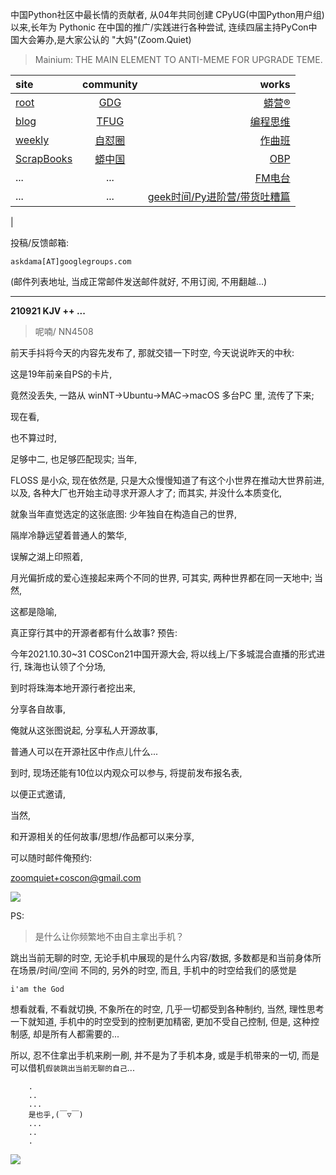中国Python社区中最长情的贡献者, 从04年共同创建 CPyUG(中国Python用户组)以来,长年为 Pythonic 在中国的推广/实践进行各种尝试, 连续四届主持PyCon中国大会筹办,是大家公认的 "大妈"(Zoom.Quiet)

> Mainium: THE MAIN ELEMENT TO ANTI-MEME FOR UPGRADE TEME.

| site | community | works |
| :-----| :----: | ----: |
| [root](http://zoomquiet.io/) | [GDG](https://blog.zhgdg.org/) | [蟒营®](https://doc.101.camp/) |
| [blog](https://blog.zoomquiet.io/pages/zoomquiet.html) | [TFUG](http://zh.tfug.world/) | [编程思维](https://py.101.camp/) |
| [weekly](http://weekly.pychina.org/) | [自怼圈](https://du.101.camp/) | [作曲班](https://mu.101.camp/) |
| [ScrapBooks](https://zoomquiet.io/collection.html) | [蟒中国](https://pychina.org/) | [OBP](https://zoomquiet.io/obp/index.html) |
| ... | ... | [FM电台](https://fm.101.camp/) |
| ... | ... | [geek时间/Py进阶营/带货吐糟篇](https://fm.101.camp/2020/geek2py-dama.html) 
 |


投稿/反馈邮箱:

    askdama[AT]googlegroups.com

(邮件列表地址, 
当成正常邮件发送邮件就好, 不用订阅, 不用翻越...)


---------------------------------------------------
**210921 KJV ++ ...**

> 呢喃/ NN4508



前天手抖将今天的内容先发布了,
那就交错一下时空,
今天说说昨天的中秋:



这是19年前亲自PS的卡片,

竟然没丢失,
一路从 winNT->Ubuntu->MAC->macOS 多台PC 里,
流传了下来;

现在看,

也不算过时,

足够中二,
也足够匹配现实;
当年,

FLOSS 是小众,
现在依然是,
只是大众慢慢知道了有这个小世界在推动大世界前进,
以及,
各种大厂也开始主动寻求开源人才了;
而其实,
并没什么本质变化,

就象当年直觉选定的这张底图:
少年独自在构造自己的世界,

隔岸冷静远望着普通人的繁华,

误解之湖上印照着,

月光偏折成的爱心连接起来两个不同的世界,
可其实,
两种世界都在同一天地中;
当然,

这都是隐喻,

真正穿行其中的开源者都有什么故事?
预告:

今年2021.10.30~31 
COSCon21中国开源大会,
将以线上/下多城混合直播的形式进行,
珠海也认领了个分场,

到时将珠海本地开源行者挖出来,

分享各自故事,

俺就从这张图说起,
分享私人开源故事,

普通人可以在开源社区中作点儿什么...

到时,
现场还能有10位以内观众可以参与,
将提前发布报名表,

以便正式邀请,

当然,

和开源相关的任何故事/思想/作品都可以来分享,

可以随时邮件俺预约:

zoomquiet+coscon@gmail.com






![](https://ipic.zoomquiet.top/2021-09-20-zq42-today-card-2109.021.jpeg)


PS:
> 是什么让你频繁地不由自主拿出手机？

跳出当前无聊的时空,
无论手机中展现的是什么内容/数据,
多数都是和当前身体所在场景/时间/空间 不同的,
另外的时空,
而且, 手机中的时空给我们的感觉是

    i'am the God

想看就看, 不看就切换,
不象所在的时空, 几乎一切都受到各种制约,
当然,
理性思考一下就知道,
手机中的时空受到的控制更加精密, 更加不受自己控制,
但是, 这种控制感,
却是所有人都需要的...

所以, 
忍不住拿出手机来刷一刷,
并不是为了手机本身, 或是手机带来的一切,
而是可以借机`假装跳出当前无聊的自己`...



```
    .
    ..
    ...
    是也乎,(￣▽￣)
    ...
    ..
    .
```


![](http://ydlj.zoomquiet.top/ipic/2021-07-10-210701DU21-zip.jpg)

